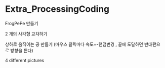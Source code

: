 # Extra_ProcessingCoding

FrogPePe 만들기

2 개의 사각형 교차하기

상하로 움직이는 공 만들기 
(마우스 클릭마다 속도+-랜덤변경 , 끝에 도달하면 반대편으로 방향을 튼다) 

4 different pictures
